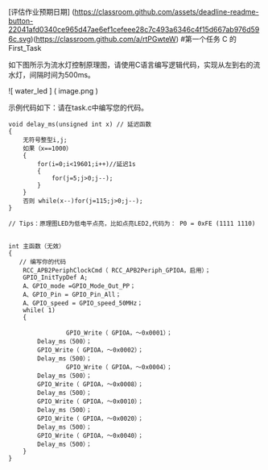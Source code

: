 [评估作业预期日期] (https://classroom.github.com/assets/deadline-readme-button-22041afd0340ce965d47ae6ef1cefeee28c7c493a6346c4f15d667ab976d596c.svg)(https://classroom.github.com/a/rtPGwteW)
#第一个任务
C 的 First_Task

如下图所示为流水灯控制原理图，请使用C语言编写逻辑代码，实现从左到右的流水灯，间隔时间为500ms。

![ water_led ] ( image.png )

示例代码如下：请在task.c中编写您的代码。


````
void delay_ms(unsigned int x) // 延迟函数
{
    无符号整型i,j;
    如果（x==1000）
    {
        for(i=0;i<19601;i++)//延迟1s
        {
            for(j=5;j>0;j--);
        }
    }
    否则 while(x--)for(j=115;j>0;j--);
}

// Tips：原理图LED为低电平点亮，比如点亮LED2,代码为： P0 = 0xFE (1111 1110)


int 主函数（无效）
{
   // 编写你的代码
    RCC_APB2PeriphClockCmd（ RCC_APB2Periph_GPIOA，启用）；
    GPIO_InitTypDef A;
    A、GPIO_mode =GPIO_Mode_Out_PP；	  
	A、GPIO_Pin = GPIO_Pin_All；				
	A、GPIO_speed = GPIO_speed_50MHz；
	while( 1)
	{
        
                GPIO_Write（ GPIOA，〜0x0001）；
		Delay_ms（500）；				
		GPIO_Write（ GPIOA，〜0x0002）；	
		Delay_ms（500）；	
                GPIO_Write（ GPIOA，〜0x0004）；
		Delay_ms（500）；				
		GPIO_Write（ GPIOA，〜0x0008）；
		Delay_ms（500）；				
		GPIO_Write（ GPIOA，〜0x0010）；	
		Delay_ms（500）；				
		GPIO_Write（ GPIOA，〜0x0020）；	
		Delay_ms（500）；				
		GPIO_Write（ GPIOA，〜0x0040）；	
		Delay_ms（500）；
    }			
}
````

